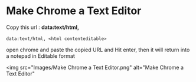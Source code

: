 # Make Chrome a Text Editor

Copy this url : <b>data:text/html, <html contenteditable></b>

    data:text/html, <html contenteditable>

open chrome and paste the copied URL and Hit enter, then it will return into a notepad in Editable format
  
<img src="Images/Make Chrome a Text Editor.png" alt="Make Chrome a Text Editor"

